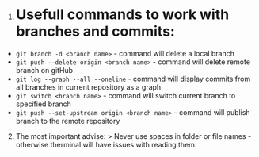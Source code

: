 1. # Usefull commands to work with branches and commits:
* `git branch -d <branch name>`  - command will delete a local branch
* `git push --delete origin <branch name>` - command will delete remote branch on gitHub
* `git log --graph --all --oneline`  - command will display commits from all branches in current repository as a graph
* `git switch <branch name>` - command will switch current branch to specified branch
* `git push --set-upstream origin <branch name>` - command will publish branch to the remote repository

2. The most important advise: > Never use spaces in folder or file names - otherwise therminal will have issues with reading them.
